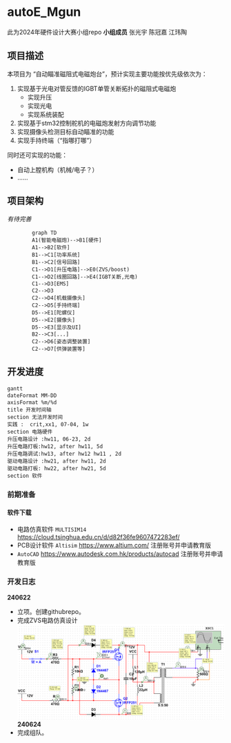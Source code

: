 # autoE_Mgun
此为2024年硬件设计大赛小组repo
**小组成员**  张光宇  陈冠嘉  江玮陶
## 项目描述
本项目为 “自动瞄准磁阻式电磁炮台”，预计实现主要功能按优先级依次为：
1. 实现基于光电对管反馈的IGBT单管关断拓扑的磁阻式电磁炮
    - 实现升压
    - 实现光电
    - 实现系统装配
1. 实现基于stm32控制舵机的电磁炮发射方向调节功能
1. 实现摄像头检测目标自动瞄准的功能
1. 实现手持终端（“指哪打哪”）

同时还可实现的功能：
- 自动上膛机构（机械/电子？）
- ……
## 项目架构
*有待完善*
```mermaid
        graph TD
        A1(智能电磁炮)-->B1[硬件]
        A1-->B2[软件]
        B1-->C1[功率系统]
        B1-->C2[信号回路]
        C1-->D1[升压电路]-->E0(ZVS/boost)
        C1-->D2[线圈回路]-->E4(IGBT关断,光电)
        C1-->D3[EMS]
        C2-->D3
        C2-->D4[机载摄像头]
        C2-->D5[手持终端]
        D5-->E1[陀螺仪]
        D5-->E2[摄像头]
        D5-->E3[显示及UI]
        B2-->C3[...]
        C2-->D6[姿态调整装置]
        C2-->D7[供弹装置等]
```
## 开发进度
```mermaid
gantt
dateFormat MM-DD
axisFormat %m/%d
title 开发时间轴
section 无法开发时间
实践 :  crit,xx1, 07-04, 1w
section 电路硬件
升压电路设计 :hw11, 06-23, 2d
升压电路打板:hw12, after hw11, 5d
升压电路调试:hw13, after hw12 hw11 , 2d
驱动电路设计 :hw21, after hw11, 2d
驱动电路打板: hw22, after hw21, 5d
section 软件
```
### 前期准备
#### 软件下载
- 电路仿真软件 `MULTISIM14` https://cloud.tsinghua.edu.cn/d/d82f36fe9607472283ef/
- PCB设计软件 `Altisim` https://www.altium.com/ 注册账号并申请教育版
- `AutoCAD` https://www.autodesk.com.hk/products/autocad 注册账号并申请教育版
### 开发日志
**240622**
- 立项。创建githubrepo。
- 完成ZVS电路仿真设计
![alt text](/img/image.png)
**240624**
- 完成组队。